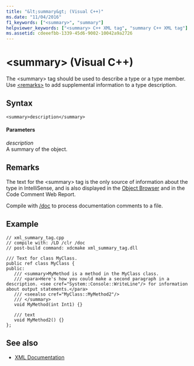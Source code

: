 ```yaml
---
title: "&lt;summary&gt; (Visual C++)"
ms.date: "11/04/2016"
f1_keywords: ["<summary>", "summary"]
helpviewer_keywords: ["<summary> C++ XML tag", "summary C++ XML tag"]
ms.assetid: cdeeefbb-1339-45d6-9002-10042a9a2726
---
```

# &lt;summary&gt; (Visual C++)

The \<summary> tag should be used to describe a type or a type member. Use [\<remarks>](../ide/remarks-visual-cpp.md) to add supplemental information to a type description.

## Syntax

```
<summary>description</summary>
```

#### Parameters

*description*<br/>
A summary of the object.

## Remarks

The text for the \<summary> tag is the only source of information about the type in IntelliSense, and is also displayed in the [Object Browser](/visualstudio/ide/viewing-the-structure-of-code) and in the Code Comment Web Report.

Compile with [/doc](../build/reference/doc-process-documentation-comments-c-cpp.md) to process documentation comments to a file.

## Example

```
// xml_summary_tag.cpp
// compile with: /LD /clr /doc
// post-build command: xdcmake xml_summary_tag.dll

/// Text for class MyClass.
public ref class MyClass {
public:
   /// <summary>MyMethod is a method in the MyClass class.
   /// <para>Here's how you could make a second paragraph in a description. <see cref="System::Console::WriteLine"/> for information about output statements.</para>
   /// <seealso cref="MyClass::MyMethod2"/>
   /// </summary>
   void MyMethod(int Int1) {}

   /// text
   void MyMethod2() {}
};
```

## See also

- [XML Documentation](../ide/xml-documentation-visual-cpp.md)
